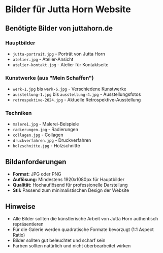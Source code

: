 # Bilder für Jutta Horn Website

## Benötigte Bilder von juttahorn.de

### Hauptbilder

- `jutta-portrait.jpg` - Porträt von Jutta Horn
- `atelier.jpg` - Atelier-Ansicht
- `atelier-kontakt.jpg` - Atelier für Kontaktseite

### Kunstwerke (aus "Mein Schaffen")

- `werk-1.jpg` bis `werk-6.jpg` - Verschiedene Kunstwerke
- `ausstellung-1.jpg` bis `ausstellung-4.jpg` - Ausstellungsfotos
- `retrospektive-2024.jpg` - Aktuelle Retrospektive-Ausstellung

### Techniken

- `malerei.jpg` - Malerei-Beispiele
- `radierungen.jpg` - Radierungen
- `collagen.jpg` - Collagen
- `druckverfahren.jpg` - Druckverfahren
- `holzschnitte.jpg` - Holzschnitte

## Bildanforderungen

- **Format:** JPG oder PNG
- **Auflösung:** Mindestens 1920x1080px für Hauptbilder
- **Qualität:** Hochauflösend für professionelle Darstellung
- **Stil:** Passend zum minimalistischen Design der Website

## Hinweise

- Alle Bilder sollten die künstlerische Arbeit von Jutta Horn authentisch repräsentieren
- Für die Galerie werden quadratische Formate bevorzugt (1:1 Aspect Ratio)
- Bilder sollten gut beleuchtet und scharf sein
- Farben sollten natürlich und nicht überbearbeitet wirken
